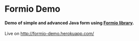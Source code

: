 # Formio Demo

#### Demo of simple and advanced Java form using [Formio library](http://formio.net "Formio library").

Live on http://formio-demo.herokuapp.com/
